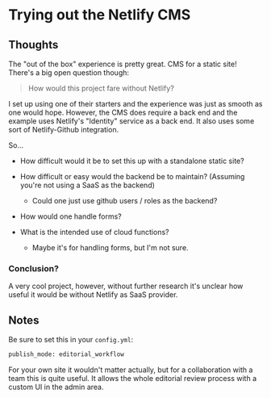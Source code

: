 # Trying out the Netlify CMS

## Thoughts

The "out of the box" experience is pretty great. CMS for a static site! There's a big open question though:

> How would this project fare without Netlify?

I set up using one of their starters and the experience was just as smooth as one would hope. However, the CMS does require a back end and the example uses Netlify's "Identity" service as a back end. It also uses some sort of Netlify-Github integration.

So...

- How difficult would it be to set this up with a standalone static site?
- How difficult or easy would the backend be to maintain? (Assuming you're not using a SaaS as the backend)
  - Could one just use github users / roles as the backend?
- How would one handle forms?
- What is the intended use of cloud functions?

  - Maybe it's for handling forms, but I'm not sure.

### Conclusion?

A very cool project, however, without further research it's unclear how useful it would be without Netlify as SaaS provider.

## Notes

Be sure to set this in your `config.yml`:

```sh
publish_mode: editorial_workflow
```

For your own site it wouldn't matter actually, but for a collaboration with a team this is quite useful. It allows the whole editorial review process with a custom UI in the admin area.

